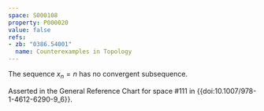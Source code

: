```yaml
---
space: S000108
property: P000020
value: false
refs:
- zb: "0386.54001"
  name: Counterexamples in Topology
---
```


The sequence $x_n = n$ has no convergent subsequence.

Asserted in the General Reference Chart for space #111 in
{{doi:10.1007/978-1-4612-6290-9_6}}.
